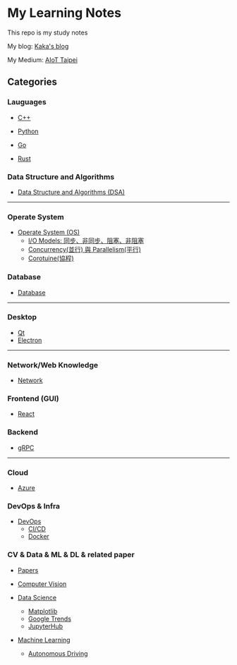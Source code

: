 # My Learning Notes

This repo is my study notes

My blog: [Kaka's blog](https://kaka-lin.github.io/)

My Medium: [AIoT Taipei](https://medium.com/aiot-taipei)

## Categories

### Lauguages

- [C++](https://github.com/kaka-lin/Notes/tree/master/C%2B%2B)

- [Python](https://github.com/kaka-lin/Notes/tree/master/Python)

- [Go](https://github.com/kaka-lin/Notes/tree/master/Go)

- [Rust](https://github.com/kaka-lin/Notes/tree/master/Rust)


### Data Structure and Algorithms

- [Data Structure and Algorithms (DSA)](https://github.com/kaka-lin/Notes/tree/master/DSA)

---

### Operate System

- [Operate System (OS)](https://github.com/kaka-lin/Notes/tree/master/OS)
  - [I/O Models: 同步、非同步、阻塞、非阻塞](OS/IO_Models/io_models.md)
  - [Concurrency(並行) 與 Parallelism(平行)](OS/concurrency_parallelism/concurrency_parallelism.md)
  - [Corotuine(協程)](OS/coroutine/coroutine.md)

### Database

- [Database](https://github.com/kaka-lin/Notes/tree/master/DB)

---

### Desktop

- [Qt](https://github.com/kaka-lin/Notes/tree/master/Qt)
- [Electron](https://github.com/kaka-lin/Notes/tree/master/Electron)

---

### Network/Web Knowledge

- [Network](https://github.com/kaka-lin/Notes/tree/master/Network)

### Frontend (GUI)

- [React](https://github.com/kaka-lin/Notes/tree/master/React)

### Backend

- [gRPC](https://github.com/kaka-lin/Notes/tree/master/gRPC)

---

### Cloud

- [Azure](https://github.com/kaka-lin/azure-notes)

### DevOps & Infra

- [DevOps](https://github.com/kaka-lin/Notes/tree/master/DevOps)
  - [CI/CD](https://github.com/kaka-lin/Notes/tree/master/DevOps/CICD)
  - [Docker](https://github.com/kaka-lin/Notes/tree/master/DevOps/Docker)

### CV & Data & ML & DL & related paper

- [Papers](https://github.com/kaka-lin/Notes/tree/master/Papers)
- [Computer Vision](https://github.com/kaka-lin/Notes/tree/master/Computer%20Vision)
- [Data Science](https://github.com/kaka-lin/Notes/tree/master/Data%20Science)
  - [Matplotlib](https://github.com/kaka-lin/Notes/tree/master/Data_Science/matplotlib)
  - [Google Trends](https://github.com/kaka-lin/Notes/tree/master/Data_Science/google_trends)
  - [JupyterHub](https://github.com/kaka-lin/Notes/tree/master/Data_Science/jupyterhub)

- [Machine Learning](https://github.com/kaka-lin/ML-Notes)
    - [Autonomous Driving](https://github.com/kaka-lin/autonomous-driving-notes)
